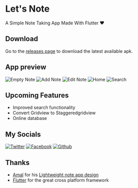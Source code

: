 # Let's Note

A Simple Note Taking App Made With Flutter ❤

## Download

Go to the [releases page](https://github.com/ikramhasan/Flutter-Note-App/releases) to download the latest available apk.

## App preview

![Empty Note](screenshots/empty.note.jpg "Empty Note")
![Add Note](screenshots/add.note.jpg "Add Note")
![Edit Note](screenshots/edit.note.jpg "Edit Note")
![Home](screenshots/home.jpg "Home")
![Search](screenshots/search.jpg "Search")

## Upcoming Features

- Improved search functionality
- Convert Gridview to Staggeredgridview
- Online database

## My Socials

[![Twitter][1.1]][1]
[![Facebook][2.1]][2]
[![Github][3.1]][3]

[1.1]: http://i.imgur.com/tXSoThF.png "twitter icon with padding"
[2.1]: http://i.imgur.com/P3YfQoD.png "facebook icon with padding"
[3.1]: http://i.imgur.com/0o48UoR.png "github icon with padding"

## Thanks

- [Amal](https://dribbble.com/amalvp) for his [Lightweight note app design](https://dribbble.com/shots/11875872-A-simple-and-lightweight-note-app)
- [Flutter](https://flutter.dev) for the great cross platform framework

[1]: http://www.twitter.com/ikramhasandev
[2]: http://www.facebook.com/ihni7/
[3]: https://github.com/ikramhasan/
